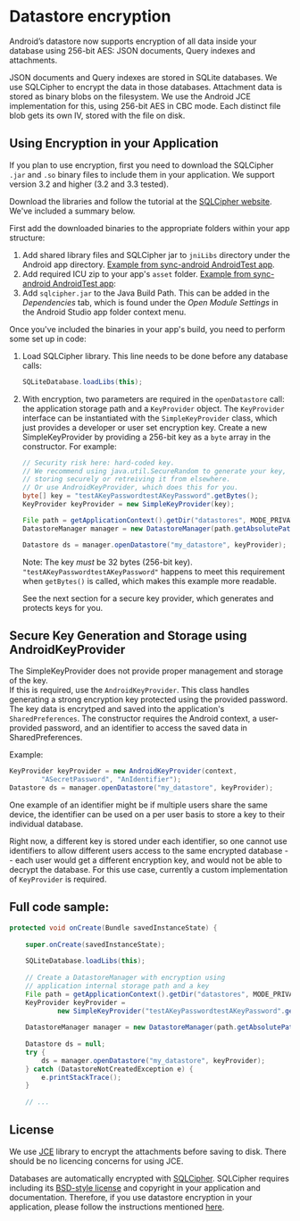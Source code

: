 # Datastore encryption

Android’s datastore now supports encryption of all data inside your database 
using 256-bit AES: JSON documents, Query indexes and attachments.

JSON documents and Query indexes are stored in SQLite databases. We use
SQLCipher to encrypt the data in those databases. Attachment data is 
stored as binary blobs on the filesystem. We use the Android JCE implementation
for this, using 256-bit AES in CBC mode. Each distinct file blob gets its
own IV, stored with the file on disk.

## Using Encryption in your Application

If you plan to use encryption, first you need to download the SQLCipher
`.jar` and `.so` binary files to include them in your application.
We support version 3.2 and higher (3.2 and 3.3 tested).

Download the libraries and follow the tutorial at the [SQLCipher website][1]. We've 
included a summary below.

[1]: https://www.zetetic.net/sqlcipher/sqlcipher-for-android/

First add the downloaded binaries to the appropriate folders within your app structure:

1.	Add shared library files and SQLCipher jar to `jniLibs` directory under the 
    Android app directory.  [Example from sync-android AndroidTest app][2].
2.	Add required ICU zip to your app's `asset` folder.  [Example from sync-android AndroidTest app][3]:
3.	Add `sqlcipher.jar` to the Java Build Path.  This can be added in the 
    _Dependencies_ tab, which is found under the _Open Module Settings_ in 
    the Android Studio app folder context menu.

[2]: https://github.com/cloudant/sync-android/tree/feature-encryption/AndroidTest/app/src/main/jniLibs
[3]: https://github.com/cloudant/sync-android/tree/feature-encryption/AndroidTest/app/src/main/assets

Once you've included the binaries in your app's build, you need to perform some set up in code:

1.	Load SQLCipher library.  This line needs to be done before any database calls:
    
    ```java
    SQLiteDatabase.loadLibs(this);
    ```

2.	With encryption, two parameters are required in the `openDatastore` call: the 
    application storage path and a `KeyProvider` object.  The `KeyProvider` interface 
    can be instantiated with the `SimpleKeyProvider` class, which just provides a
    developer or user set encryption key.  Create a new SimpleKeyProvider 
    by providing a 256-bit key as a `byte` array in the constructor. For example:
    
    ```java
    // Security risk here: hard-coded key.
    // We recommend using java.util.SecureRandom to generate your key, then
    // storing securely or retreiving it from elsewhere. 
    // Or use AndroidKeyProvider, which does this for you.
    byte[] key = "testAKeyPasswordtestAKeyPassword".getBytes();  
    KeyProvider keyProvider = new SimpleKeyProvider(key); 

    File path = getApplicationContext().getDir("datastores", MODE_PRIVATE);
    DatastoreManager manager = new DatastoreManager(path.getAbsolutePath()); 

    Datastore ds = manager.openDatastore("my_datastore", keyProvider);
    ```
    
    Note: The key _must_ be 32 bytes (256-bit key). `"testAKeyPasswordtestAKeyPassword"`
    happens to meet this requirement when `getBytes()` is called, which makes this
    example more readable.
    
    See the next section for a secure key provider, which generates and protects keys
    for you.

## Secure Key Generation and Storage using AndroidKeyProvider

The SimpleKeyProvider does not provide proper management and storage of the key.  
If this is required, use the `AndroidKeyProvider`. This class handles 
generating a strong encryption key protected using the provided password. The
key data is encrytped and saved into the application's `SharedPreferences`. The 
constructor requires the Android context, a user-provided password, and an 
identifier to access the saved data in SharedPreferences.

Example:

```java
KeyProvider keyProvider = new AndroidKeyProvider(context, 
        "ASecretPassword", "AnIdentifier");
Datastore ds = manager.openDatastore("my_datastore", keyProvider);
```

One example of an identifier might be if multiple users share the same
device, the identifier can be used on a per user basis to store a key
to their individual database.

Right now, a different key is stored under each identifier, so one cannot
use identifiers to allow different users access to the same encrypted
database -- each user would get a different encryption key, and would
not be able to decrypt the database. For this use case, currently 
a custom implementation of `KeyProvider` is required.

## Full code sample:

```java
protected void onCreate(Bundle savedInstanceState) {
 
    super.onCreate(savedInstanceState);
 
    SQLiteDatabase.loadLibs(this);
 
    // Create a DatastoreManager with encryption using 
    // application internal storage path and a key
    File path = getApplicationContext().getDir("datastores", MODE_PRIVATE);
    KeyProvider keyProvider = 
            new SimpleKeyProvider("testAKeyPasswordtestAKeyPassword".getBytes());
 
    DatastoreManager manager = new DatastoreManager(path.getAbsolutePath());
 
    Datastore ds = null;
    try {
        ds = manager.openDatastore("my_datastore", keyProvider);
    } catch (DatastoreNotCreatedException e) {
        e.printStackTrace();
    }
        
    // ...
````

## License

We use [JCE][JCE] library to encrypt the attachments before
saving to disk. There should be no licencing concerns for using JCE.

Databases are automatically encrypted with
[SQLCipher][SQLCipher]. SQLCipher requires including its
[BSD-style license][BSD-style license] and copyright in your application and
documentation. Therefore, if you use datastore encryption in your application, 
please follow the instructions mentioned [here](https://www.zetetic.net/sqlcipher/open-source/).

[SQLCipher]: https://www.zetetic.net/sqlcipher/
[JCE]: http://developer.android.com/reference/javax/crypto/package-summary.html
[BSD-style license]:https://www.zetetic.net/sqlcipher/license/
